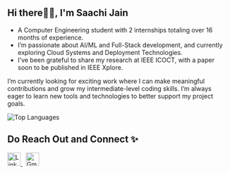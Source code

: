 <h2 align="left">Hi there👋🏻, I'm Saachi Jain</h2>

- A Computer Engineering student with 2 internships totaling over 16 months of experience.
- I’m passionate about AI/ML and Full-Stack development, and currently exploring Cloud Systems and Deployment Technologies. 
- I’ve been grateful to share my research at IEEE ICOCT, with a paper soon to be published in IEEE Xplore.

I’m currently looking for exciting work where I can make meaningful contributions and grow my intermediate-level coding skills. 
I’m always eager to learn new tools and technologies to better support my project goals. 

<p align="left">
  <img src="https://github-readme-stats.vercel.app/api/top-langs/?username=jainsaachi1911&layout=compact&theme=radical" alt="Top Languages" />
</p>

<h2>Do Reach Out and Connect ✨</h2>

<p align="left">
  <a href="https://www.linkedin.com/in/your-link/](https://www.linkedin.com/in/saachijain1911/" target="_blank">
    <img src="https://cdn.jsdelivr.net/gh/devicons/devicon/icons/linkedin/linkedin-original.svg" width="30" height="30" alt="LinkedIn"/>
  </a>
  &nbsp;
  <a href="mailto:jainsaachi1911@gmail.com">
    <img src="https://upload.wikimedia.org/wikipedia/commons/4/4e/Gmail_Icon.png" width="30" height="30" alt="Gmail"/>
  </a>
</p>



